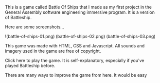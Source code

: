 This is a game called Battle Of Ships that I made as my first project in the General Assembly software engineering immersive program. It is a version of Battleship.

Here are some screenshots...

!(battle-of-ships-01.png)
(battle-of-ships-02.png)
(battle-of-ships-03.png)

This game was made with HTML, CSS and Javascript. All sounds and imagery used in the game are free of copyright.

Click here to play the game. It is self-explanatory, especially if you've played Battleship before.

There are many ways to improve the game from here. It would be easy
